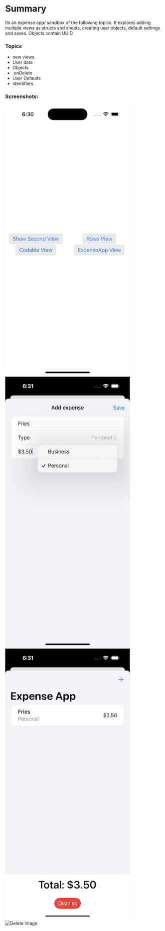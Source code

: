 #  Summary
Its an expense app/ sandbox of the following topics. It explores adding multiple views as structs and sheets, creating user objects, default settings and saves. Objects contain UUID


### Topics
- new views
- User data
- Objects
- .onDelete
- User Defaults
- Identifiers


### Screenshots:
![Home Image](./expenseApp/Assets.xcassets/home.imageset/home.png)
![AddItem Image](./expenseApp/Assets.xcassets/additem.imageset/additem.png)
![PostAdd Image](./expenseApp/Assets.xcassets/postadd.imageset/postadd.png)
![Delete Image](./expenseApp/Assets.xcassets/delete.imageset/delete.png)
